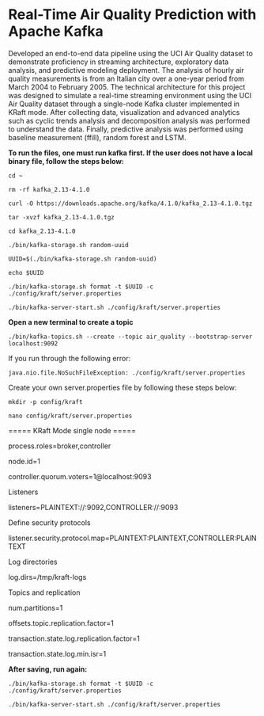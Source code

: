 # Real-Time Air Quality Prediction with Apache Kafka

Developed an end-to-end data pipeline using the UCI Air Quality dataset to demonstrate proficiency in streaming architecture, exploratory data analysis, and predictive modeling deployment. The analysis of hourly air quality measurements is from an Italian city over a one-year period from March 2004 to February 2005. The technical architecture for this project was designed to simulate a real-time streaming environment using the UCI Air Quality dataset through a single-node Kafka cluster implemented in KRaft mode. After collecting data, visualization and advanced analytics such as cyclic trends analysis and decomposition analysis was performed to understand the data. Finally, predictive analysis was performed using baseline measurement (ffill), random forest and LSTM.

**To run the files, one must run kafka first. If the user does not have a local binary file, follow the steps below:**

```
cd ~
```

```
rm -rf kafka_2.13-4.1.0
```

```
curl -O https://downloads.apache.org/kafka/4.1.0/kafka_2.13-4.1.0.tgz
```

```
tar -xvzf kafka_2.13-4.1.0.tgz
```

```
cd kafka_2.13-4.1.0
```

```
./bin/kafka-storage.sh random-uuid
```

```
UUID=$(./bin/kafka-storage.sh random-uuid)
```

```
echo $UUID
```

```
./bin/kafka-storage.sh format -t $UUID -c ./config/kraft/server.properties
```

```
./bin/kafka-server-start.sh ./config/kraft/server.properties
```

**Open a new terminal to create a topic**

```
./bin/kafka-topics.sh --create --topic air_quality --bootstrap-server localhost:9092
```

If you run through the following error:

```
java.nio.file.NoSuchFileException: ./config/kraft/server.properties
```

Create your own server.properties file by following these steps below:

```
mkdir -p config/kraft
```

```
nano config/kraft/server.properties
```

===== KRaft Mode single node =====

process.roles=broker,controller

node.id=1

controller.quorum.voters=1@localhost:9093

Listeners

listeners=PLAINTEXT://:9092,CONTROLLER://:9093

Define security protocols

listener.security.protocol.map=PLAINTEXT:PLAINTEXT,CONTROLLER:PLAINTEXT

Log directories

log.dirs=/tmp/kraft-logs

Topics and replication

num.partitions=1

offsets.topic.replication.factor=1

transaction.state.log.replication.factor=1

transaction.state.log.min.isr=1

**After saving, run again:**

```
./bin/kafka-storage.sh format -t $UUID -c ./config/kraft/server.properties
```

```
./bin/kafka-server-start.sh ./config/kraft/server.properties
```
